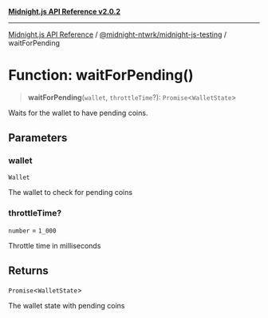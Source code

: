 [**Midnight.js API Reference v2.0.2**](../../../README.md)

***

[Midnight.js API Reference](../../../packages.md) / [@midnight-ntwrk/midnight-js-testing](../README.md) / waitForPending

# Function: waitForPending()

> **waitForPending**(`wallet`, `throttleTime`?): `Promise`\<`WalletState`\>

Waits for the wallet to have pending coins.

## Parameters

### wallet

`Wallet`

The wallet to check for pending coins

### throttleTime?

`number` = `1_000`

Throttle time in milliseconds

## Returns

`Promise`\<`WalletState`\>

The wallet state with pending coins

